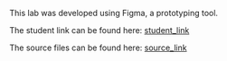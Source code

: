 This lab was developed using Figma, a prototyping tool.

The student link can be found here: [student_link](https://tinyurl.com/knapsackdp)

The source files can be found here: [source_link](https://www.figma.com/file/Y8YIWpJeAxbTO75NIMtX3B/Knapsack?node-id=0%3A1)